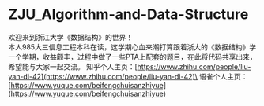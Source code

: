 # ZJU_Algorithm-and-Data-Structure
欢迎来到浙江大学《数据结构》的世界！\
本人985大三信息工程本科在读，这学期心血来潮打算跟着浙大的《数据结构》学一个学期，收益颇丰，过程中做了一些PTA上配套的题目，在此将代码共享出来，希望能与大家一起交流。
知乎个人主页：[https://www.zhihu.com/people/liu-yan-di-42](https://www.zhihu.com/people/liu-yan-di-42)\
语雀个人主页：[https://www.yuque.com/beifengchuisanzhiyue](https://www.yuque.com/beifengchuisanzhiyue)
